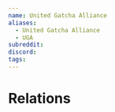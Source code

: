 ```yaml
---
name: United Gatcha Alliance
aliases:
  - United Gatcha Alliance
  - UGA
subreddit: 
discord: 
tags:
---
```

# Relations
